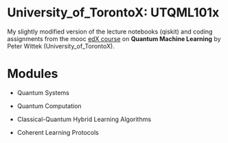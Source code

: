 # University_of_TorontoX: UTQML101x

My slightly modified version of the lecture notebooks (qiskit) and coding assignments from the mooc [edX course](https://www.edx.org/course/quantum-machine-learning) on **Quantum Machine Learning** by Peter Wittek (University_of_TorontoX).

# Modules

* Quantum Systems

* Quantum Computation

* Classical-Quantum Hybrid Learning Algorithms

* Coherent Learning Protocols
